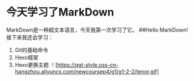 # 今天学习了MarkDown
MarkDown是一种超文本语言，今天我第一次学习了它。
##Hello MarkDown!
接下来我还会学习：
1. Git的基础命令
1. Hexo框架
1. Hexo更换主题
！[https://qgt-style.oss-cn-hangzhou.aliyuncs.com/newcoursep4/g1/g1-2-2/tenor.gif]
